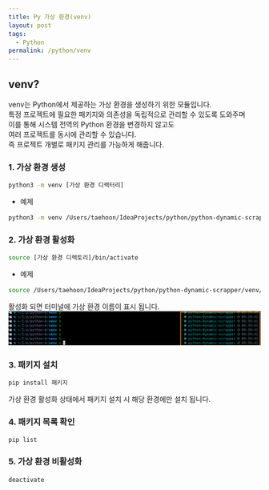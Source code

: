 ```yaml
---
title: Py 가상 환경(venv)
layout: post
tags:
  - Python
permalink: /python/venv
---
```

## venv?
venv는 Python에서 제공하는 가상 환경을 생성하기 위한 모듈입니다.  
특정 프로젝트에 필요한 패키지와 의존성을 독립적으로 관리할 수 있도록 도와주며  
이를 통해 시스템 전역의 Python 환경을 변경하지 않고도  
여러 프로젝트를 동시에 관리할 수 있습니다.  
즉 프로젝트 개별로 패키지 관리를 가능하게 해줍니다.

### 1. 가상 환경 생성
```sh
python3 -m venv [가상 환경 디렉터리]
```

- 예제
```sh
python3 -m venv /Users/taehoon/IdeaProjects/python/python-dynamic-scrapper/venv
```

### 2. 가상 환경 활성화
```sh
source [가상 환경 디렉토리]/bin/activate
```

- 예제
```sh
source /Users/taehoon/IdeaProjects/python/python-dynamic-scrapper/venv/bin/activate
```

활성화 되면 터미널에 가상 환경 이름이 표시 됩니다.
![](./../../assets/images/python/venv/1.png)

### 3. 패키지 설치 
```sh
pip install 패키지
```
가상 환경 활성화 상태에서 패키지 설치 시 해당 환경에만 설치 됩니다.


### 4. 패키지 목록 확인
```
pip list
```

### 5. 가상 환경 비활성화
```sh
deactivate
```


